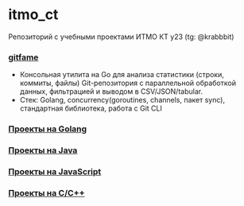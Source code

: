 # itmo_ct
Репозиторий с учебными проектами ИТМО КТ y23 (tg: @krabbbit)

### [gitfame](https://github.com/krappis4/itmo_ct/edit/main/gitfame)
- Консольная утилита на Go для анализа статистики (строки, коммиты, файлы) Git-репозитория с параллельной обработкой данных, фильтрацией и выводом в CSV/JSON/tabular.
- Стек: Golang, concurrency(goroutines, channels, пакет sync), стандартная библиотека, работа с Git CLI

### [Проекты на Golang](https://github.com/krappis4/itmo_ct/edit/main/go-solutions-shad)

### [Проекты на Java](https://github.com/krappis4/itmo_ct/edit/main/java-solutions)

### [Проекты на JavaScript](https://github.com/krappis4/itmo_ct/edit/main/javascript-solutions)

### [Проекты на C/C++](https://github.com/krappis4/itmo_ct/edit/main/cpp-solutions)

